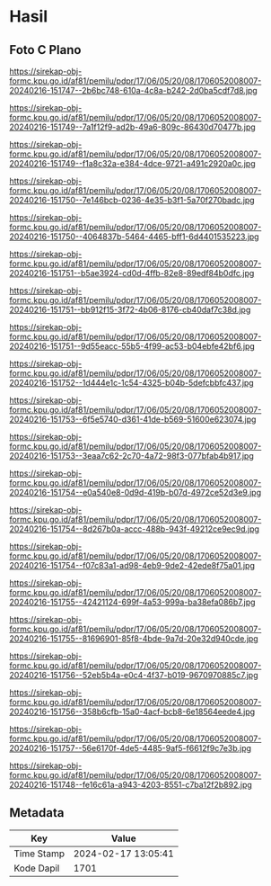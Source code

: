# Hasil

## Foto C Plano

https://sirekap-obj-formc.kpu.go.id/af81/pemilu/pdpr/17/06/05/20/08/1706052008007-20240216-151747--2b6bc748-610a-4c8a-b242-2d0ba5cdf7d8.jpg

https://sirekap-obj-formc.kpu.go.id/af81/pemilu/pdpr/17/06/05/20/08/1706052008007-20240216-151749--7a1f12f9-ad2b-49a6-809c-86430d70477b.jpg

https://sirekap-obj-formc.kpu.go.id/af81/pemilu/pdpr/17/06/05/20/08/1706052008007-20240216-151749--f1a8c32a-e384-4dce-9721-a491c2920a0c.jpg

https://sirekap-obj-formc.kpu.go.id/af81/pemilu/pdpr/17/06/05/20/08/1706052008007-20240216-151750--7e146bcb-0236-4e35-b3f1-5a70f270badc.jpg

https://sirekap-obj-formc.kpu.go.id/af81/pemilu/pdpr/17/06/05/20/08/1706052008007-20240216-151750--4064837b-5464-4465-bff1-6d4401535223.jpg

https://sirekap-obj-formc.kpu.go.id/af81/pemilu/pdpr/17/06/05/20/08/1706052008007-20240216-151751--b5ae3924-cd0d-4ffb-82e8-89edf84b0dfc.jpg

https://sirekap-obj-formc.kpu.go.id/af81/pemilu/pdpr/17/06/05/20/08/1706052008007-20240216-151751--bb912f15-3f72-4b06-8176-cb40daf7c38d.jpg

https://sirekap-obj-formc.kpu.go.id/af81/pemilu/pdpr/17/06/05/20/08/1706052008007-20240216-151751--9d55eacc-55b5-4f99-ac53-b04ebfe42bf6.jpg

https://sirekap-obj-formc.kpu.go.id/af81/pemilu/pdpr/17/06/05/20/08/1706052008007-20240216-151752--1d444e1c-1c54-4325-b04b-5defcbbfc437.jpg

https://sirekap-obj-formc.kpu.go.id/af81/pemilu/pdpr/17/06/05/20/08/1706052008007-20240216-151753--6f5e5740-d361-41de-b569-51600e623074.jpg

https://sirekap-obj-formc.kpu.go.id/af81/pemilu/pdpr/17/06/05/20/08/1706052008007-20240216-151753--3eaa7c62-2c70-4a72-98f3-077bfab4b917.jpg

https://sirekap-obj-formc.kpu.go.id/af81/pemilu/pdpr/17/06/05/20/08/1706052008007-20240216-151754--e0a540e8-0d9d-419b-b07d-4972ce52d3e9.jpg

https://sirekap-obj-formc.kpu.go.id/af81/pemilu/pdpr/17/06/05/20/08/1706052008007-20240216-151754--8d267b0a-accc-488b-943f-49212ce9ec9d.jpg

https://sirekap-obj-formc.kpu.go.id/af81/pemilu/pdpr/17/06/05/20/08/1706052008007-20240216-151754--f07c83a1-ad98-4eb9-9de2-42ede8f75a01.jpg

https://sirekap-obj-formc.kpu.go.id/af81/pemilu/pdpr/17/06/05/20/08/1706052008007-20240216-151755--42421124-699f-4a53-999a-ba38efa086b7.jpg

https://sirekap-obj-formc.kpu.go.id/af81/pemilu/pdpr/17/06/05/20/08/1706052008007-20240216-151755--81696901-85f8-4bde-9a7d-20e32d940cde.jpg

https://sirekap-obj-formc.kpu.go.id/af81/pemilu/pdpr/17/06/05/20/08/1706052008007-20240216-151756--52eb5b4a-e0c4-4f37-b019-9670970885c7.jpg

https://sirekap-obj-formc.kpu.go.id/af81/pemilu/pdpr/17/06/05/20/08/1706052008007-20240216-151756--358b6cfb-15a0-4acf-bcb8-6e18564eede4.jpg

https://sirekap-obj-formc.kpu.go.id/af81/pemilu/pdpr/17/06/05/20/08/1706052008007-20240216-151757--56e6170f-4de5-4485-9af5-f6612f9c7e3b.jpg

https://sirekap-obj-formc.kpu.go.id/af81/pemilu/pdpr/17/06/05/20/08/1706052008007-20240216-151748--fe16c61a-a943-4203-8551-c7ba12f2b892.jpg


## Metadata

| Key        | Value               |
| ---------- | ------------------- |
| Time Stamp | 2024-02-17 13:05:41 |
| Kode Dapil | 1701                |




